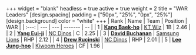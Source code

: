 +++
widget = "blank"
headless = true
active = true
weight = 2
title = "WAR Leaders"
[design.spacing]
padding = ["50px", "25%", "0px", "25%"]
[design.background]
color = "white"
+++
| Rank | Name | Team | Position | WAR |
| :---: | --- | --- | ------- | -- |
| 1 | [**Kang Baek-ho**](/players/11863) | [KT Wiz](/teams/KTWiz) | 1B | 2.46 |
| 2 | [**Yang Eui-ji**](/players/215) | [NC Dinos](/teams/NCDinos) | C | 2.25 |
| 3 | [**David Buchanan**](/players/13683) | [Samsung Lions](/teams/SamsungLions) | RHP | 2.12 |
| 4 | [**Drew Rucinski**](/players/12920) | [NC Dinos](/teams/NCDinos) | RHP | 2.01 |
| 5 | [**Lee Jung-hoo**](/players/10673) | [Kiwoom Heroes](/teams/KiwoomHeroes) | CF | 1.96 |
